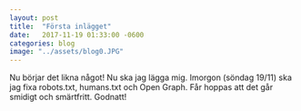 ```yaml
---
layout: post
title:  "Första inlägget"
date:   2017-11-19 01:33:00 -0600
categories: blog
image: "../assets/blog0.JPG"
---
```


Nu börjar det likna något! Nu ska jag lägga mig. Imorgon (söndag 19/11) ska jag fixa robots.txt, humans.txt och Open Graph. Får hoppas att det går smidigt och smärtfritt. Godnatt!